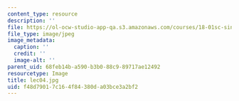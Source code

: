 ```yaml
---
content_type: resource
description: ''
file: https://ol-ocw-studio-app-qa.s3.amazonaws.com/courses/18-01sc-single-variable-calculus-fall-2010/f48d79017c164f84380da03bce3a2bf2_lec04.jpg
file_type: image/jpeg
image_metadata:
  caption: ''
  credit: ''
  image-alt: ''
parent_uid: 68feb14b-a590-b3b0-88c9-89717ae12492
resourcetype: Image
title: lec04.jpg
uid: f48d7901-7c16-4f84-380d-a03bce3a2bf2
---
```

